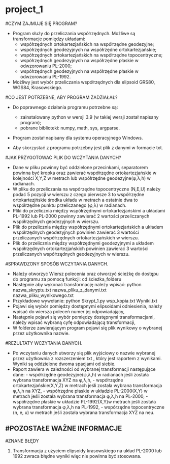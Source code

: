 # project_1

#CZYM ZAJMUJE SIĘ PROGRAM?
+ Program służy do przeliczania współrzędnych. Możliwe są transformacje pomiędzy układami:
    - współrzędnych ortokartezjańskich na współrzędne geodezyjne;
    - współrzędnych geodezyjnych na współrzędne ortokartezjańskie;
    - współrzędnych ortokartezjańskich na współrzędne topocentryczne;
    - współrzędnych geodezyjnych na współrzędne płaskie w odwzorowaniu PL-2000;
    - współrzędnych geodezyjnych na współrzędne płaskie w odwzorowaniu PL-1992.
+ Możliwy jest wybór przeliczania współrzędnych dla elipsoid GRS80, WGS84, Krasowskiego.

#CO JEST POTRZEBNE, ABY PROGRAM ZADZIAŁAŁ?
+ Do poprawnego działania programu potrzebne są: 
     - zainstalowany python w wersji 3.9 (w takiej wersji został napisany program);
     - pobrane biblioteki: numpy, math, sys, argparse.

+ Program został napisany dla systemu operacyjnego Windows.
+ Aby skorzystać z programu potrzebny jest plik z danymi w formacie txt.

#JAK PRZYGOTOWAĆ PLIK DO WCZYTANIA DANYCH?
  + Dane w pliku powinny być oddzielone przecinkami, separatorem powinna być kropka oraz zawierać współrzędne ortokartezjańskie w kolejności X,Y,Z w metrach lub współrzędne geodezyjne(φ,λ,h) w radianach. 
  + W pliku do przeliczania na wspórzędne topocentryczne (N,E,U) należy podać 5 pozycji w wierszu z czego pierwsze 3 to współrzędne ortokartezjńskie środka układu w metrach a ostatnie dwa to współrzędne punktu przeliczanego (φ,λ) w radianach.
  + Pliki do przelicznia między współrzędnymi ortokartezjańskimi a układami PL-1992 lub PL-2000 powinny zawierać 2 wartości przeliczanych współrzędnych geodezyjnych w wierszu.
  + Plik do przelicznia między współrzędnymi ortokartezjańskich a układem współrzędnych geodezyjnych powinien zawierać 3 wartości przeliczanych współrzędnych ortokartezjańskich w wierszu.
  + Plik do przelicznia między współrzędnymi geodezyjnymi a układem współrzędnych ortokartezjańskich powinien zawierać 3 wartości przeliczanych współrzędnych geodezyjnych w wierszu.

#SPRAWDZONY SPOSÓB WCZYTANIA DANYCH.
  + Należy otworzyć Wiersz polecenia oraz otworzyć ścieżkę do dostępu do programu za pomocą funkcji: cd ścieżka_folderu
  + Następnie aby wykonać transformację należy wpisać: python nazwa_skryptu.txt nazwa_pliku_z_danymi.txt nazwa_pliku_wynikowego.txt
  + Przykładowe wywołanie: python Skrypt_1.py wsp_kopia.txt Wyniki.txt
  + Pojawi się wybór pomiędzy dostępnymi elipsoidami odniesienia, należy wpisać do wiersza poleceń numer jej odpowiadający,
  + Następnie pojawi się wybór pomiędzy dostępnymi transformacjami, należy wpisać wybraną cyfę odpowiadającą transformacji,
  + W folderze zawierającym program pojawi się plik wynikowy o wybranej przez użytkownika nazwie.
  
#REZULTATY WCZYTANIA DANYCH.
  + Po wczytaniu danych utworzy się plik wyjściowy o nazwie wybranej przez użytkownia z rozszerzeniem txt , który jest raportem z wynikami. Wyniki są oddzielone dwoma spacjami od siebie.
  + Raport zawiera w zależności od wybranej transformacji następujące dane:
        - współrzędne geodezyjne(φ,λ,h) w radianach jeśli została wybrana transformacja XYZ na φ,λ,h,
        - współrzędne ortokartezjańskie(X,Y,Z) w metrach jeśli została wybrana transformacja φ,λ,h na XYZ,
        - współrzędne płaskie w układzie PL-2000(X,Y) w metrach jeśli została wybrana transformacja φ,λ,h na PL-2000,
        - współrzędne płaskie w układzie PL-1992(X,Y)w metrach jeśli została wybrana transformacja φ,λ,h na PL-1992,
        - wspórzędne topocentryczne (n, e, u) w metrach jeśli została wybrana transformacja XYZ na neu.
  
  #POZOSTAŁE WAŻNE INFORMACJE
 -
  
  #ZNANE BŁĘDY
  1) Transformacja z użyciem elipsoidy krasowskiego na układ PL-2000 lub 1992 zwraca błędne wyniki więc nie powinna być stosowana.
  